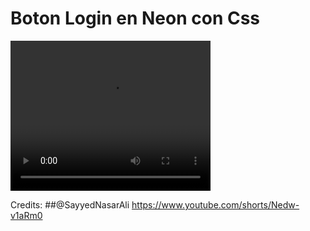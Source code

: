 # Boton Login en Neon con Css

<video width="320" height="240" controls>
  <source src="C:/Users/noela/Videos/Captures/boton1.mp4" type="video/mp4">
Your browser does not support the video tag.
</video>


Credits:
##@SayyedNasarAli
https://www.youtube.com/shorts/Nedw-v1aRm0
